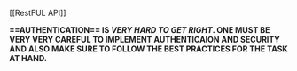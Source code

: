 [[RestFUL API]]

**==AUTHENTICATION== IS *VERY HARD TO GET RIGHT*. ONE MUST BE VERY VERY CAREFUL TO IMPLEMENT AUTHENTICAION AND SECURITY AND ALSO MAKE SURE TO FOLLOW THE BEST PRACTICES FOR THE TASK AT HAND.**




